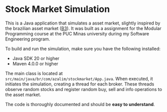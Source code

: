# Stock Market Simulation

This is a Java application that simulates a asset market, slightly inspired by the brazilian asset market ([B3](https://www.b3.com.br/en_us/)). It was built as a assignment for the Modular Programming course at the PUC Minas university during my Software Engineering program.

To build and run the simulation, make sure you have the following installed:

- Java SDK 20 or higher
- Maven 4.0.0 or higher

The main class is located at `src/main/java/br/com/azalim/stockmarket/App.java`. When executed, it initiates the simulation, creating a thread for each broker. These threads observe random stocks and register random buy, sell and info operations to the asset market.

The code is thoroughly documented and should be **easy to understand**.